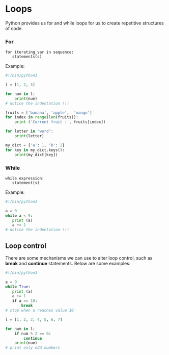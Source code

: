 # Loops
Python provides us for and while loops for us to create repetitive structures of code.

### For
```text
for iterating_var in sequence:
   statements(s)
```
Example:
```python
#!/bin/python3

l = [1, 2, 3]

for num in l:
    print(num)
# notice the indentation !!!

fruits = ['banana', 'apple',  'mango']
for index in range(len(fruits)):
    print ('Current fruit :', fruits[index])

for letter in "word":
    print(letter)

my_dict = {'a': 1, 'b': 2}
for key in my_dict.keys():
    print(my_dict[key])
```

### While
```text
while expression:
   statement(s)
```
Example:
```python
#!/bin/python3

a = 0
while a < 9:
   print (a)
   a += 1
# notice the indentation !!!
```

## Loop control

There are some mechanisms we can use to alter loop control, such as **break** and **continue** statements.
Below are some examples:

```python
#!/bin/python3

a = 0
while True:
   print (a)
   a += 1
   if a == 10:
       break
# stop when a reaches value 10

l = [1, 2, 3, 4, 5, 6, 7]

for num in l:
    if num % 2 == 0:
        continue
    print(num)
# print only odd numbers
```